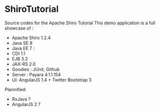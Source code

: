 # ShiroTutorial
Source codes for the Apache Shiro Tutorial
This demo application is a full showcase of :
* Apache Shiro 1.2.4
* Java SE 8
* Java EE 7 :
 * CDI 1.1
 * EJB 3.2
 * JAX-RS 2.0
* Goodies : JUnit, Github
* Server : Payara 4.1.1.154
* UI: AngularJS 1.4 + Twitter Bootstrap 3


Plannified:
* RxJava ?
* AngularJS 2 ?

